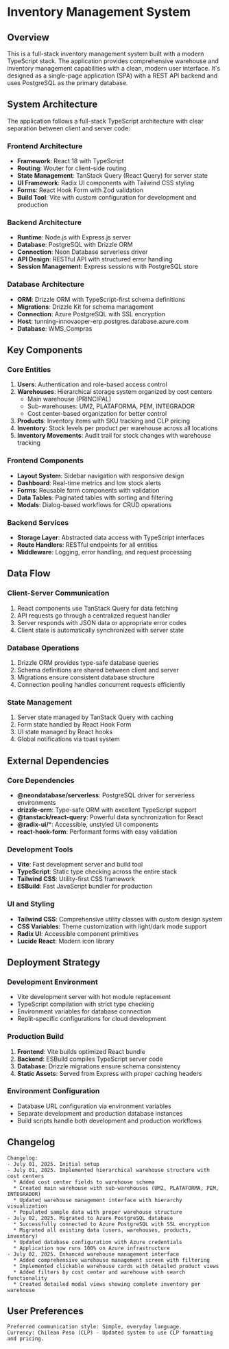 # Inventory Management System

## Overview

This is a full-stack inventory management system built with a modern TypeScript stack. The application provides comprehensive warehouse and inventory management capabilities with a clean, modern user interface. It's designed as a single-page application (SPA) with a REST API backend and uses PostgreSQL as the primary database.

## System Architecture

The application follows a full-stack TypeScript architecture with clear separation between client and server code:

### Frontend Architecture
- **Framework**: React 18 with TypeScript
- **Routing**: Wouter for client-side routing
- **State Management**: TanStack Query (React Query) for server state
- **UI Framework**: Radix UI components with Tailwind CSS styling
- **Forms**: React Hook Form with Zod validation
- **Build Tool**: Vite with custom configuration for development and production

### Backend Architecture  
- **Runtime**: Node.js with Express.js server
- **Database**: PostgreSQL with Drizzle ORM
- **Connection**: Neon Database serverless driver
- **API Design**: RESTful API with structured error handling
- **Session Management**: Express sessions with PostgreSQL store

### Database Architecture
- **ORM**: Drizzle ORM with TypeScript-first schema definitions
- **Migrations**: Drizzle Kit for schema management
- **Connection**: Azure PostgreSQL with SSL encryption
- **Host**: tunning-innovaoper-erp.postgres.database.azure.com
- **Database**: WMS_Compras

## Key Components

### Core Entities
1. **Users**: Authentication and role-based access control
2. **Warehouses**: Hierarchical storage system organized by cost centers
   - Main warehouse (PRINCIPAL)
   - Sub-warehouses: UM2, PLATAFORMA, PEM, INTEGRADOR
   - Cost center-based organization for better control
3. **Products**: Inventory items with SKU tracking and CLP pricing
4. **Inventory**: Stock levels per product per warehouse across all locations
5. **Inventory Movements**: Audit trail for stock changes with warehouse tracking

### Frontend Components
- **Layout System**: Sidebar navigation with responsive design
- **Dashboard**: Real-time metrics and low stock alerts
- **Forms**: Reusable form components with validation
- **Data Tables**: Paginated tables with sorting and filtering
- **Modals**: Dialog-based workflows for CRUD operations

### Backend Services
- **Storage Layer**: Abstracted data access with TypeScript interfaces
- **Route Handlers**: RESTful endpoints for all entities
- **Middleware**: Logging, error handling, and request processing

## Data Flow

### Client-Server Communication
1. React components use TanStack Query for data fetching
2. API requests go through a centralized request handler
3. Server responds with JSON data or appropriate error codes
4. Client state is automatically synchronized with server state

### Database Operations
1. Drizzle ORM provides type-safe database queries
2. Schema definitions are shared between client and server
3. Migrations ensure consistent database structure
4. Connection pooling handles concurrent requests efficiently

### State Management
1. Server state managed by TanStack Query with caching
2. Form state handled by React Hook Form
3. UI state managed by React hooks
4. Global notifications via toast system

## External Dependencies

### Core Dependencies
- **@neondatabase/serverless**: PostgreSQL driver for serverless environments
- **drizzle-orm**: Type-safe ORM with excellent TypeScript support
- **@tanstack/react-query**: Powerful data synchronization for React
- **@radix-ui/***: Accessible, unstyled UI components
- **react-hook-form**: Performant forms with easy validation

### Development Tools
- **Vite**: Fast development server and build tool
- **TypeScript**: Static type checking across the entire stack
- **Tailwind CSS**: Utility-first CSS framework
- **ESBuild**: Fast JavaScript bundler for production

### UI and Styling
- **Tailwind CSS**: Comprehensive utility classes with custom design system
- **CSS Variables**: Theme customization with light/dark mode support
- **Radix UI**: Accessible component primitives
- **Lucide React**: Modern icon library

## Deployment Strategy

### Development Environment
- Vite development server with hot module replacement
- TypeScript compilation with strict type checking
- Environment variables for database connection
- Replit-specific configurations for cloud development

### Production Build
1. **Frontend**: Vite builds optimized React bundle
2. **Backend**: ESBuild compiles TypeScript server code
3. **Database**: Drizzle migrations ensure schema consistency
4. **Static Assets**: Served from Express with proper caching headers

### Environment Configuration
- Database URL configuration via environment variables
- Separate development and production database instances
- Build scripts handle both development and production workflows

## Changelog

```
Changelog:
- July 01, 2025. Initial setup
- July 01, 2025. Implemented hierarchical warehouse structure with cost centers
  * Added cost center fields to warehouse schema
  * Created main warehouse with sub-warehouses (UM2, PLATAFORMA, PEM, INTEGRADOR)
  * Updated warehouse management interface with hierarchy visualization
  * Populated sample data with proper warehouse structure
- July 02, 2025. Migrated to Azure PostgreSQL database
  * Successfully connected to Azure PostgreSQL with SSL encryption
  * Migrated all existing data (users, warehouses, products, inventory)
  * Updated database configuration with Azure credentials
  * Application now runs 100% on Azure infrastructure
- July 02, 2025. Enhanced warehouse management interface
  * Added comprehensive warehouse management screen with filtering
  * Implemented clickable warehouse cards with detailed product views
  * Added filters by cost center and warehouse with search functionality
  * Created detailed modal views showing complete inventory per warehouse
```

## User Preferences

```
Preferred communication style: Simple, everyday language.
Currency: Chilean Peso (CLP) - Updated system to use CLP formatting and pricing.
```